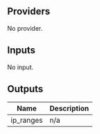 ## Providers

No provider.

## Inputs

No input.

## Outputs

| Name | Description |
|------|-------------|
| ip\_ranges | n/a |

